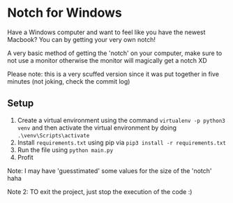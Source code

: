 # Notch for Windows
Have a Windows computer and want to feel like you have the newest Macbook? You can by getting your very own notch!

A very basic method of getting the 'notch' on your computer, make sure to not use a monitor otherwise the monitor will magically get a notch XD

Please note: this is a very scuffed version since it was put together in five minutes (not joking, check the commit log)

## Setup

1. Create a virtual environment using the command `virtualenv -p python3 venv` and then activate the virtual environment by doing `.\venv\Scripts\activate`
2. Install `requirements.txt` using pip via `pip3 install -r requirements.txt`
3. Run the file using `python main.py`
4. Profit

Note: I may have 'guesstimated' some values for the size of the 'notch' haha

Note 2: TO exit the project, just stop the execution of the code :)